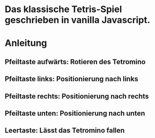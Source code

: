 # Das klassische Tetris-Spiel geschrieben in vanilla Javascript. 

# Anleitung
## Pfeiltaste aufwärts: Rotieren des Tetromino
## Pfeiltaste links: Positionierung nach links
## Pfeiltaste rechts: Positionierung nach rechts
## Pfeiltaste unten: Positionierung nach unten
## Leertaste: Lässt das Tetromino fallen
